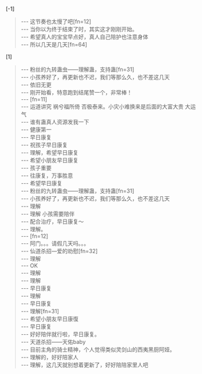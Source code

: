 
[-1] 
>--- 这节奏也太慢了吧[fn=12]<br>
>--- 当你以为终于结束了时，其实这才刚刚开始。<br>
>--- 希望真人的宝宝早点好，真人自己陪护也注意身体<br>
>--- 所以几天是几天[fn=64]<br>

[1] 
>--- 粉丝的九转蛊虫——理解蛊，支持蛊[fn=31]<br>
>--- 小孩养好了，再更新也不迟，我们等那么久，也不差这几天<br>
>--- 依旧无更<br>
>--- 刚开始看，特意跑到结尾赞一个，非常棒！<br>
>--- [fn=11]<br>
>--- 运道讲究 祸兮福所倚  否极泰来。小灾小难换来是后面的大富大贵 大运气<br>
>--- 谁有蛊真人资源发我一下<br>
>--- 健康第一<br>
>--- 早日康复<br>
>--- 祝孩子早日康复<br>
>--- 理解，希望早日康复<br>
>--- 希望小朋友早日康复<br>
>--- 孩子重要<br>
>--- 往康复，万事胜意<br>
>--- 希望早日康复<br>
>--- 粉丝的九转蛊虫——理解蛊，支持蛊[fn=31]<br>
>--- 小孩养好了，再更新也不迟，我们等那么久，也不差这几天<br>
>--- 理解<br>
>--- 理解 小孩需要陪伴<br>
>--- 配合治疗，早日康复～<br>
>--- 理解。<br>
>--- [fn=12]<br>
>--- 阿门。。。请假几天吗。。。<br>
>--- 仙道杀招—爱的劝慰[fn=32]<br>
>--- 理解<br>
>--- OK<br>
>--- 理解<br>
>--- 理解<br>
>--- 早日康复<br>
>--- 理解<br>
>--- 早日康复<br>
>--- 理解[fn=31]<br>
>--- 希望小朋友早日康復<br>
>--- 早日康复<br>
>--- 好好陪伴就行啦，早日康复。<br>
>--- 天道杀招——天佑baby<br>
>--- 目前主角的骑士精神，个人觉得类似灵剑山的西夷黑厨阿娅。<br>
>--- 理解的，好好陪家人<br>
>--- 理解，这几天就别想着更新了，好好陪陪家里人吧<br>
